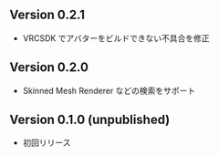 ## Version 0.2.1

-   VRCSDK でアバターをビルドできない不具合を修正

## Version 0.2.0

-   Skinned Mesh Renderer などの検索をサポート

## Version 0.1.0 (unpublished)

-   初回リリース
